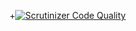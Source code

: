+[![Scrutinizer Code Quality](https://scrutinizer-ci.com/g/jonixj/emix/badges/quality-score.png?b=master)](https://scrutinizer-ci.com/g/jonixj/emix/?branch=master)
